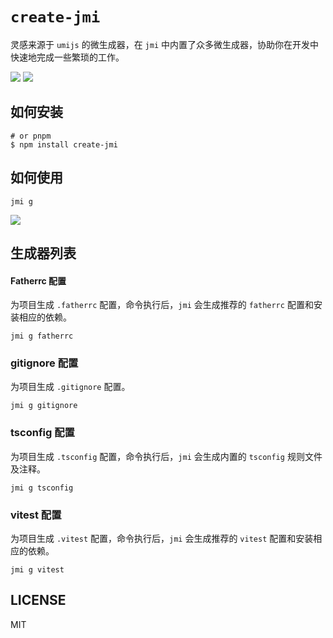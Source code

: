 # `create-jmi`

灵感来源于 `umijs` 的微生成器，在 `jmi` 中内置了众多微生成器，协助你在开发中快速地完成一些繁琐的工作。

![](https://img.shields.io/badge/label-MIT-blue) ![](https://badgen.net/badge/jacky/v1.0.0/:color?icon=github)



## 如何安装

```shell
# or pnpm 
$ npm install create-jmi
```



## 如何使用

```shell
jmi g
```

![](https://vblog-img.oss-cn-shanghai.aliyuncs.com/jacky-blog-vuepress/202312141311774.gif)



## 生成器列表

#### Fatherrc 配置

为项目生成 `.fatherrc` 配置，命令执行后，`jmi` 会生成推荐的 `fatherrc` 配置和安装相应的依赖。

```shell
jmi g fatherrc
```



### gitignore 配置

为项目生成 `.gitignore` 配置。

```shell
jmi g gitignore
```



### tsconfig 配置

为项目生成 `.tsconfig` 配置，命令执行后，`jmi` 会生成内置的  `tsconfig` 规则文件及注释。

```shell
jmi g tsconfig
```



### vitest 配置

为项目生成 `.vitest` 配置，命令执行后，`jmi` 会生成推荐的 `vitest` 配置和安装相应的依赖。

```shell
jmi g vitest
```





## LICENSE

MIT

